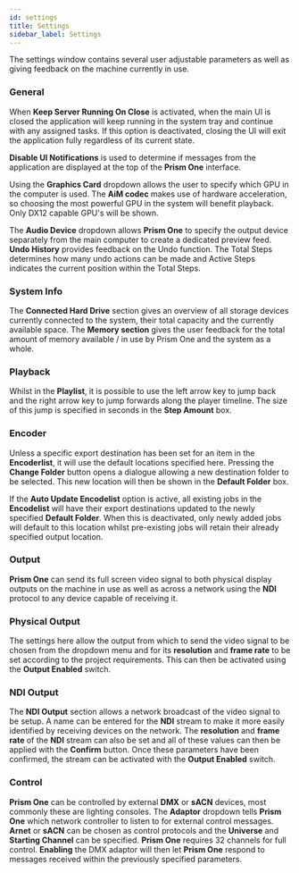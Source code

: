 ```yaml
---
id: settings
title: Settings
sidebar_label: Settings
---
```


The settings window contains several user adjustable parameters as well as giving feedback on the machine currently in use.

### General 

When **Keep Server Running On Close** is activated, when the main UI is closed the application will keep running in the system tray and continue with any assigned tasks. If this option is deactivated, closing the UI will exit the application fully regardless of its current state. 

**Disable UI Notifications** is used to determine if messages from the application are displayed at the top of the **Prism One** interface. 

Using the **Graphics Card** dropdown allows the user to specify which GPU in the computer is used. The **AiM codec** makes use of hardware acceleration, so choosing the most powerful GPU in the system will benefit playback. Only DX12 capable GPU's will be shown. 

The **Audio Device** dropdown allows **Prism One** to specify the output device separately from the main computer to create a dedicated preview feed. 
**Undo History** provides feedback on the Undo function. The Total Steps determines how many undo actions can be made and Active Steps indicates the current position within the Total Steps. 

### System Info 

The **Connected Hard Drive** section gives an overview of all storage devices currently connected to the system, their total capacity and the currently available space. 
The **Memory section** gives the user feedback for the total amount of memory available / in use by Prism One and the system as a whole. 

### Playback 

Whilst in the **Playlist**, it is possible to use the left arrow key to jump back and the right arrow key to jump forwards along the player timeline. The size of this jump is specified in seconds in the **Step Amount** box. 

### Encoder

Unless a specific export destination has been set for an item in the **Encoderlist**, it will use the default locations specified here. Pressing the **Change Folder** button opens a dialogue allowing a new destination folder to be selected. This new location will then be shown in the **Default Folder** box.  

If the **Auto Update Encodelist** option is active, all existing jobs in the **Encodelist** will have their export destinations updated to the newly specified **Default Folder**. When this is deactivated, only newly added jobs will default to this location whilst pre-existing jobs will retain their already specified output location. 

### Output 

**Prism One** can send its full screen video signal to both physical display outputs on the machine in use as well as across a network using the **NDI** protocol to any device capable of receiving it. 

### Physical Output 

The settings here allow the output from which to send the video signal to be chosen from the dropdown menu and for its **resolution** and **frame rate** to be set according to the project requirements. This can then be activated using the **Output Enabled** switch. 

### NDI Output 

The **NDI Output** section allows a network broadcast of the video signal to be setup. A name can be entered for the **NDI** stream to make it more easily identified by receiving devices on the network. The **resolution** and **frame rate** of the **NDI** stream can also be set and all of these values can then be applied with the **Confirm** button. Once these parameters have been confirmed, the stream can be activated with the **Output Enabled** switch. 

### Control

**Prism One** can be controlled by external **DMX** or **sACN** devices, most commonly these are lighting consoles. The **Adaptor** dropdown tells **Prism One** which network controller to listen to for external control messages. **Arnet** or **sACN** can be chosen as control protocols and the **Universe** and **Starting Channel** can be specified. **Prism One** requires 32 channels for full control. **Enabling** the DMX adaptor will then let **Prism One** respond to messages received within the previously specified parameters.
